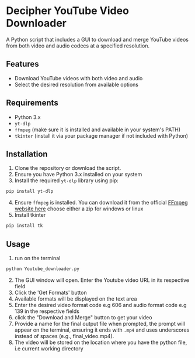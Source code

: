 # Decipher YouTube Video Downloader

A Python script that includes a GUI to download and merge YouTube videos from both video and audio codecs at a specified resolution.

## Features

- Download YouTube videos with both video and audio
- Select the desired resolution from available options


## Requirements

- Python 3.x
- `yt-dlp`
- `ffmpeg` (make sure it is installed and available in your system's PATH)
- `tkinter` (install it via your package manager if not included with Python)

## Installation

1. Clone the repository or download the script.
2. Ensure you have Python 3.x installed on your system
3. Install the required `yt-dlp` library using pip:

```bash
pip install yt-dlp
```
4. Ensure `ffmpeg` is installed. You can download it from the official [FFmpeg website here](https://github.com/BtbN/FFmpeg-Builds/releases) choose either a zip for windows or linux
5. Install tkinter
```bash
pip install tk
```

## Usage
1. run on the terminal
```bash
python Youtube_downloader.py
```
2. The GUI window will open. Enter the Youtube video URL in its respective field
3. Click the 'Get Formats' button
4. Available formats will be displayed on the text area
5. Enter the desired video format code e.g 606 and audio format code e.g 139 in the respective fields
6. click the "Download and Merge" button to get your video
7. Provide a name for the final output file when prompted, the prompt will appear on the terminal, ensuring it ends with `.mp4` and uses underscores instead of spaces (e.g., final_video.mp4).
8. The video will be stored on the location where you have the python file, i.e current working directory
